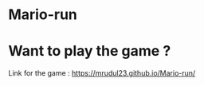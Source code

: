 # Mario-run
# Want to play the game ?
Link for the game : https://mrudul23.github.io/Mario-run/
<br>


